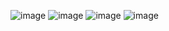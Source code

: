 ![image](https://github.com/rolando1803/bigdata/assets/55965131/d0a00346-b1ce-4b7b-884b-ba4024fe3f9b)
![image](https://github.com/rolando1803/bigdata/assets/55965131/e9339660-2fd4-47d7-9368-f867faeab71c)
![image](https://github.com/rolando1803/bigdata/assets/55965131/825f778c-182a-4ea9-8df2-fb5518dc8cc8)
![image](https://github.com/rolando1803/bigdata/assets/55965131/86cae24f-06d9-43de-863c-1c067b082870)
